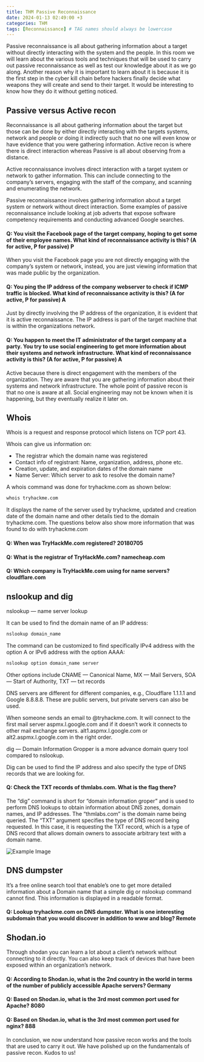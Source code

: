 ```yaml
---
title: THM Passive Reconnaissance
date: 2024-01-13 02:49:00 +3
categories: THM
tags: [Reconnaissance] # TAG names should always be lowercase
---
```


Passive reconnaissance is all about gathering information about a target without directly interacting with the system and the people. In this room we will learn about the various tools and techniques that will be used to carry out passive reconnaissance as well as test our knowledge about it as we go along. Another reason why it is important to learn about it is because it is the first step in the cyber kill chain before hackers finally decide what weapons they will create and send to their target. It would be interesting to know how they do it without getting noticed.

## Passive versus Active recon

Reconnaissance is all about gathering information about the target but those can be done by either directly interacting with the targets systems, network and people or doing it indirectly such that no one will even know or have evidence that you were gathering information. Active recon is where there is direct interaction whereas Passive is all about observing from a distance.

Active reconnaissance involves direct interaction with a target system or network to gather information. This can include connecting to the company’s servers, engaging with the staff of the company, and scanning and enumerating the network.

Passive reconnaissance involves gathering information about a target system or network without direct interaction. Some examples of passive reconnaissance include looking at job adverts that expose software competency requirements and conducting advanced Google searches.

#### Q: You visit the Facebook page of the target company, hoping to get some of their employee names. What kind of reconnaissance activity is this? (A for active, P for passive) P

When you visit the Facebook page you are not directly engaging with the company’s system or network, instead, you are just viewing information that was made public by the organization.

#### Q: You ping the IP address of the company webserver to check if ICMP traffic is blocked. What kind of reconnaissance activity is this? (A for active, P for passive) A

Just by directly involving the IP address of the organization, it is evident that it is active reconnaissance. The IP address is part of the target machine that is within the organizations network.

#### Q: You happen to meet the IT administrator of the target company at a party. You try to use social engineering to get more information about their systems and network infrastructure. What kind of reconnaissance activity is this? (A for active, P for passive) A

Active because there is direct engagement with the members of the organization. They are aware that you are gathering information about their systems and network infrastructure. The whole point of passive recon is that no one is aware at all. Social engineering may not be known when it is happening, but they eventually realize it later on.

## Whois

Whois is a request and response protocol which listens on TCP port 43.

Whois can give us information on:

- The registrar which the domain name was registered
- Contact info of registrant: Name, organization, address, phone etc.
- Creation, update, and expiration dates of the domain name
- Name Server: Which server to ask to resolve the domain name?

A whois command was done for tryhackme.com as shown below:

```bash
whois tryhackme.com
```

It displays the name of the server used by tryhackme, updated and creation date of the domain name and other details tied to the domain tryhackme.com. The questions below also show more information that was found to do with tryhackme.com

#### Q: When was TryHackMe.com registered? 20180705

#### Q: What is the registrar of TryHackMe.com? namecheap.com

#### Q: Which company is TryHackMe.com using for name servers?cloudflare.com

## nslookup and dig

nslookup — name server lookup

It can be used to find the domain name of an IP address:

```bash
nslookup domain_name
```

The command can be customized to find specifically IPv4 address with the option A or IPv6 address with the option AAAA:

```bash
nslookup option domain_name server
```

Other options include CNAME — Canonical Name, MX — Mail Servers, SOA — Start of Authority, TXT — txt records

DNS servers are different for different companies, e.g., Cloudflare 1.1.1.1 and Google 8.8.8.8. These are public servers, but private servers can also be used.

When someone sends an email to @tryhackme.com. It will connect to the first mail server aspmx.l.google.com and if it doesn’t work it connects to other mail exchange servers. alt1.aspmx.l.google.com or alt2.aspmx.l.google.com in the right order.

dig — Domain Information Gropper is a more advance domain query tool compared to nslookup.

Dig can be used to find the IP address and also specify the type of DNS records that we are looking for.

#### Q: Check the TXT records of thmlabs.com. What is the flag there?

The “dig” command is short for “domain information groper” and is used to perform DNS lookups to obtain information about DNS zones, domain names, and IP addresses. The “thmlabs.com” is the domain name being queried. The “TXT” argument specifies the type of DNS record being requested. In this case, it is requesting the TXT record, which is a type of DNS record that allows domain owners to associate arbitrary text with a domain name.

![Example Image](https://drive.google.com/file/d/1lGQNnVNu53TxafIv2AFFof-SWboMCn7S/view?usp=drive_link)

## DNS dumpster

It’s a free online search tool that enable’s one to get more detailed information about a Domain name that a simple dig or nslookup command cannot find. This information is displayed in a readable format.

#### Q: Lookup tryhackme.com on DNS dumpster. What is one interesting subdomain that you would discover in addition to www and blog? Remote

## Shodan.io

Through shodan you can learn a lot about a client’s network without connecting to it directly. You can also keep track of devices that have been exposed within an organization’s network.

#### Q: According to Shodan.io, what is the 2nd country in the world in terms of the number of publicly accessible Apache servers? Germany

#### Q: Based on Shodan.io, what is the 3rd most common port used for Apache? 8080

#### Q: Based on Shodan.io, what is the 3rd most common port used for nginx? 888

In conclusion, we now understand how passive recon works and the tools that are used to carry it out. We have polished up on the fundamentals of passive recon. Kudos to us!

